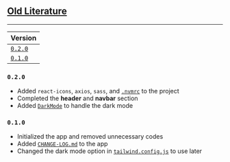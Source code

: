 ## <u>Old Literature</u>

---

| Version            |
|:-------------------|
| [`0.2.0`](#v0.2.0) |
| [`0.1.0`](#v0.1.0) |


### <a id="v0.2.0"/>`0.2.0`

- Added `react-icons`, `axios`, `sass`, and [`.nvmrc`](./.nvmrc) to the project
- Completed the **header** and **navbar** section
- Added [`DarkMode`](./src/components/layout/DarkMode.tsx) to handle the dark mode

### <a id="v0.1.0"/>`0.1.0`

- Initialized the app and removed unnecessary codes
- Added [`CHANGE-LOG.md`](./CHANGE-LOG.md) to the app
- Changed the dark mode option in [`tailwind.config.js`](./tailwind.config.js) to use later